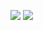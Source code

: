 ![](https://github-readme-stats.vercel.app/api?username=xiaomaohuifaguang&show_icons=true&theme=dark&count_private=true)
![](https://github-readme-stats.vercel.app/api/top-langs/?username=xiaomaohuifaguang&theme=dark&layout=compact)

<!--
### Hi there 👋
**xiaomaohuifaguang/xiaomaohuifaguang** is a ✨ _special_ ✨ repository because its `README.md` (this file) appears on your GitHub profile.

Here are some ideas to get you started:

- 🔭 I’m currently working on ...
- 🌱 I’m currently learning ...
- 👯 I’m looking to collaborate on ...
- 🤔 I’m looking for help with ...
- 💬 Ask me about ...
- 📫 How to reach me: ...
- 😄 Pronouns: ...
- ⚡ Fun fact: ...
-->
